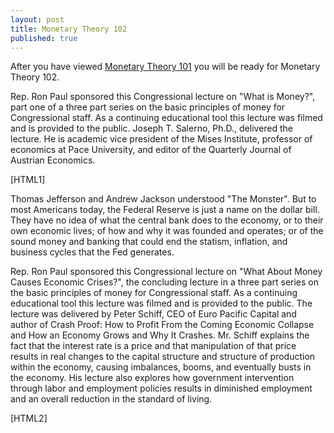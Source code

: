 ```yaml
---
layout: post
title: Monetary Theory 102
published: true
---
```

<p>After you have viewed <a href="http://www.runtogold.com/2008/07/monetary-theory-101/">Monetary Theory 101</a> you will be ready for Monetary Theory 102.</p>
<p>Rep. Ron Paul sponsored this Congressional lecture on "What is Money?", part one of a three part series on the basic principles of money for Congressional staff. As a continuing educational tool this lecture was filmed and is provided to the public. Joseph T. Salerno, Ph.D., delivered the lecture. He is academic vice president of the Mises Institute, professor of economics at Pace University, and editor of the Quarterly Journal of Austrian Economics.</p>
<p>[HTML1]</p>
<p>Thomas Jefferson and Andrew Jackson understood "The Monster". But to most Americans today, the Federal Reserve is just a name on the dollar bill. They have no idea of what the central bank does to the economy, or to their own economic lives; of how and why it was founded and operates; or of the sound money and banking that could end the statism, inflation, and business cycles that the Fed generates.</p>
<p>Rep. Ron Paul sponsored this Congressional lecture on "What About Money Causes Economic Crises?", the concluding lecture in a three part series on the basic principles of money for Congressional staff. As a continuing educational tool this lecture was filmed and is provided to the public. The lecture was delivered by Peter Schiff, CEO of Euro Pacific Capital and author of Crash Proof: How to Profit From the Coming Economic Collapse and How an Economy Grows and Why It Crashes. Mr. Schiff explains the fact that the interest rate is a price and that manipulation of that price results in real changes to the capital structure and structure of production within the economy, causing imbalances, booms, and eventually busts in the economy. His lecture also explores how government intervention through labor and employment policies results in diminished employment and an overall reduction in the standard of living.</p>
<p>[HTML2]</p>
